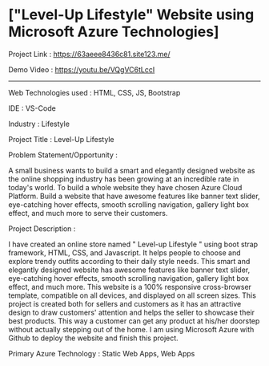 # ["Level-Up Lifestyle" Website using Microsoft Azure Technologies]

Project Link : https://63aeee8436c81.site123.me/

Demo Video : https://youtu.be/VQgVC6tLccI

_______________________________________________________________________________________________________________________________________________________________________

Web Technologies used : HTML, CSS, JS, Bootstrap

IDE : VS-Code

Industry : Lifestyle

Project Title : Level-Up Lifestyle

Problem Statement/Opportunity :

A small business wants to build a smart and elegantly designed website as the online shopping industry has been growing at an incredible rate in today's world. To build a whole website they have chosen Azure Cloud Platform. Build a website that have awesome features like banner text slider, eye-catching hover effects, smooth scrolling navigation, gallery light box effect, and much more to serve their customers.

Project Description :

I have created an online store named " Level-up Lifestyle " using boot strap framework, HTML, CSS, and Javascript. It helps people to choose and explore trendy outfits according to their daily style needs. This smart and elegantly designed website has awesome features like banner text slider, eye-catching hover effects, smooth scrolling navigation, gallery light box effect, and much more. This website is a 100% responsive cross-browser template, compatible on all devices, and displayed on all screen sizes. This project is created both for sellers and customers as it has an attractive design to draw customers' attention and helps the seller to showcase their best products. This way a customer can get any product at his/her doorstep without actually stepping out of the home. I am using Microsoft Azure with Github to deploy the website and finish this project.

Primary Azure Technology : Static Web Apps, Web Apps

